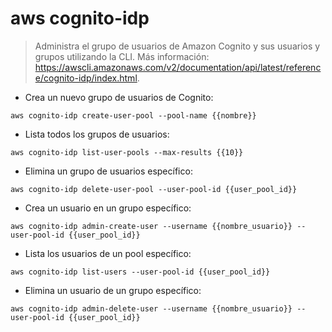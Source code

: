# aws cognito-idp

> Administra el grupo de usuarios de Amazon Cognito y sus usuarios y grupos utilizando la CLI.
> Más información: <https://awscli.amazonaws.com/v2/documentation/api/latest/reference/cognito-idp/index.html>.

- Crea un nuevo grupo de usuarios de Cognito:

`aws cognito-idp create-user-pool --pool-name {{nombre}}`

- Lista todos los grupos de usuarios:

`aws cognito-idp list-user-pools --max-results {{10}}`

- Elimina un grupo de usuarios específico:

`aws cognito-idp delete-user-pool --user-pool-id {{user_pool_id}}`

- Crea un usuario en un grupo específico:

`aws cognito-idp admin-create-user --username {{nombre_usuario}} --user-pool-id {{user_pool_id}}`

- Lista los usuarios de un pool específico:

`aws cognito-idp list-users --user-pool-id {{user_pool_id}}`

- Elimina un usuario de un grupo específico:

`aws cognito-idp admin-delete-user --username {{nombre_usuario}} --user-pool-id {{user_pool_id}}`

